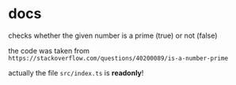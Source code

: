 # docs

<!-- 
@watch src/index.ts 7-10, 
src/index2.ts 8-9, 7-10,
src/index.ts 7-10
-->
checks whether the given number is a prime (true) or not (false)


<!-- @watch src/index.ts 1 -->
the code was taken from `https://stackoverflow.com/questions/40200089/is-a-number-prime`


<!-- watch for any changes -->
<!-- @watch src/index.ts -->
actually the file `src/index.ts` is **readonly**!
